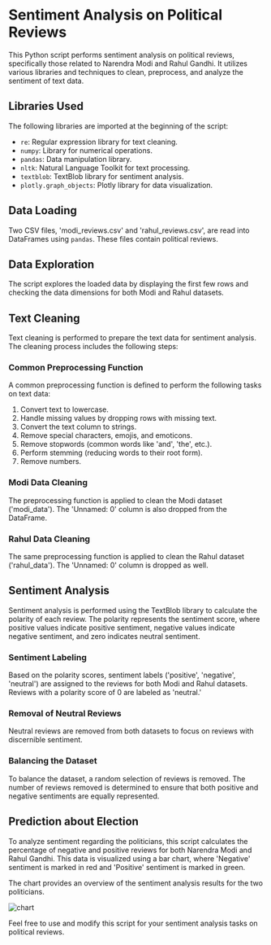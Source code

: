 # Sentiment Analysis on Political Reviews

This Python script performs sentiment analysis on political reviews, specifically those related to Narendra Modi and Rahul Gandhi. It utilizes various libraries and techniques to clean, preprocess, and analyze the sentiment of text data.

## Libraries Used
The following libraries are imported at the beginning of the script:
- `re`: Regular expression library for text cleaning.
- `numpy`: Library for numerical operations.
- `pandas`: Data manipulation library.
- `nltk`: Natural Language Toolkit for text processing.
- `textblob`: TextBlob library for sentiment analysis.
- `plotly.graph_objects`: Plotly library for data visualization.

## Data Loading
Two CSV files, 'modi_reviews.csv' and 'rahul_reviews.csv', are read into DataFrames using `pandas`. These files contain political reviews.

## Data Exploration
The script explores the loaded data by displaying the first few rows and checking the data dimensions for both Modi and Rahul datasets.

## Text Cleaning
Text cleaning is performed to prepare the text data for sentiment analysis. The cleaning process includes the following steps:

### Common Preprocessing Function
A common preprocessing function is defined to perform the following tasks on text data:
1. Convert text to lowercase.
2. Handle missing values by dropping rows with missing text.
3. Convert the text column to strings.
4. Remove special characters, emojis, and emoticons.
5. Remove stopwords (common words like 'and', 'the', etc.).
6. Perform stemming (reducing words to their root form).
7. Remove numbers.

### Modi Data Cleaning
The preprocessing function is applied to clean the Modi dataset ('modi_data'). The 'Unnamed: 0' column is also dropped from the DataFrame.

### Rahul Data Cleaning
The same preprocessing function is applied to clean the Rahul dataset ('rahul_data'). The 'Unnamed: 0' column is dropped as well.

## Sentiment Analysis
Sentiment analysis is performed using the TextBlob library to calculate the polarity of each review. The polarity represents the sentiment score, where positive values indicate positive sentiment, negative values indicate negative sentiment, and zero indicates neutral sentiment.

### Sentiment Labeling
Based on the polarity scores, sentiment labels ('positive', 'negative', 'neutral') are assigned to the reviews for both Modi and Rahul datasets. Reviews with a polarity score of 0 are labeled as 'neutral.'

### Removal of Neutral Reviews
Neutral reviews are removed from both datasets to focus on reviews with discernible sentiment.

### Balancing the Dataset
To balance the dataset, a random selection of reviews is removed. The number of reviews removed is determined to ensure that both positive and negative sentiments are equally represented.

## Prediction about Election
To analyze sentiment regarding the politicians, this script calculates the percentage of negative and positive reviews for both Narendra Modi and Rahul Gandhi. This data is visualized using a bar chart, where 'Negative' sentiment is marked in red and 'Positive' sentiment is marked in green.

The chart provides an overview of the sentiment analysis results for the two politicians.

![chart](https://github.com/Naveenpandey27/Indian_Election_Sentiment_Analysis_using_NLP/assets/66298494/68e3b14e-92e5-476d-812f-ab89257687b1)

Feel free to use and modify this script for your sentiment analysis tasks on political reviews.
